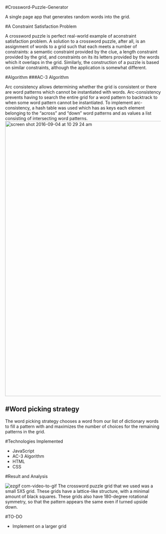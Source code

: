 #Crossword-Puzzle-Generator

A single page app that generates random words into the grid.

#A Constraint Satisfaction Problem

A crossword puzzle is perfect real-world example of aconstraint satisfaction problem. A solution to a crossword puzzle, after all, is an assignment of words to a grid such that each meets a number of constraints: a semantic constraint provided by the clue, a length constraint provided by the grid, and constraints on its its letters provided by the words which it overlaps in the grid. Similarly, the construction of a puzzle is based on similar constraints, although the application is somewhat different. 


#Algorithm
###AC-3 Algorithm 

Arc consistency allows determining whether the grid is consistent or there are word patterns which cannot be instantiated with words. Arc-consistency prevents having to search the entire grid for a word pattern to backtrack to when some word
pattern cannot be instantiated. To implement arc-consistency, a hash table was used which has as keys each element belonging to the “across” and “down” word patterns and as values a list consisting of intersecting word patterns.
<img width="888" alt="screen shot 2016-09-04 at 10 29 24 am" src="https://cloud.githubusercontent.com/assets/16325330/18232703/83a0f1e6-728a-11e6-8b54-363664c569c2.png">

#Word picking strategy
----------------------------------
The word picking strategy chooses a word from our list of dictionary words to fill a pattern with and maximizes the number of choices for the remaining patterns in the grid. 

#Technologies Implemented

* JavaScript
* AC-3 Algorithm
* HTML
* CSS

#Result and Analysis

![ezgif com-video-to-gif](https://cloud.githubusercontent.com/assets/16325330/18232659/74d9ec0e-7289-11e6-86fd-db322874d493.gif)
The crossword puzzle grid that we used was a small 5X5 grid. These grids have a lattice-like structure, with a minimal amount of black squares. These grids also have 180-degree rotational symmetry, so that the pattern appears the same even if turned upside down.

#TO-DO

* Implement on a larger grid
